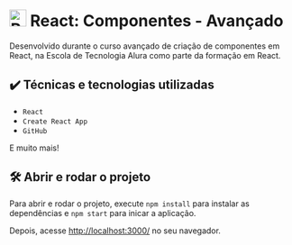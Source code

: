 # <img src="https://upload.wikimedia.org/wikipedia/commons/a/a7/React-icon.svg" alt="React Logo" width="30" height="30"> React: Componentes - Avançado

Desenvolvido durante o curso avançado de criação de componentes em React, na Escola de Tecnologia Alura como parte da formação em React.

## ✔️ Técnicas e tecnologias utilizadas

- `React`
- `Create React App`
- `GitHub`

E muito mais!

## 🛠️ Abrir e rodar o projeto

Para abrir e rodar o projeto, execute `npm install` para instalar as dependências e `npm start` para inicar a aplicação.

Depois, acesse <a href="http://localhost:3000/">http://localhost:3000/</a> no seu navegador.
